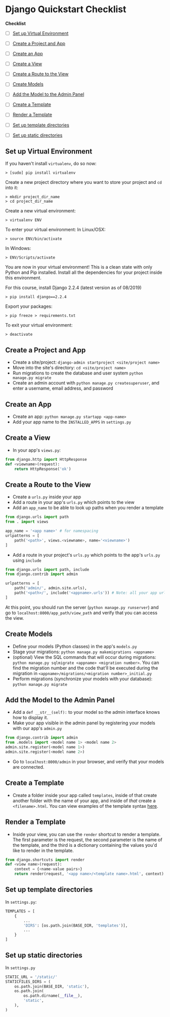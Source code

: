 # Django Quickstart Checklist

**Checklist** 

- [ ] [Set up Virtual Environment](#set-up-virtual-environment)
- [ ] [Create a Project and App](#create-a-project-and-app)
- [ ] [Create an App](#create-an-app)
- [ ] [Create a View](#create-a-view)
- [ ] [Create a Route to the View](#create-a-route-to-the-view)
- [ ] [Create Models](#create-models)
- [ ] [Add the Model to the Admin Panel](#add-the-model-to-the-admin-panel)
- [ ] [Create a Template](#create-a-template)
- [ ] [Render a Template](#render-a-template)
- [ ] [Set up template directories](#set-up-template-directories)
- [ ] [Set up static directories](#set-up-static-directories)


## Set up Virtual Environment
If you haven't install `virtualenv`, do so now:
```
> [sudo] pip install virtualenv
```

Create a new project directory where you want to store your project and `cd` into it:
```
> mkdir project_dir_name
> cd project_dir_name
```

Create a new virtual environment:
```
> virtualenv ENV
```

To enter your virtual environment: 
In Linux/OSX:
```
> source ENV/bin/activate
```

In Windows:
```
> ENV/Scripts/activate
```

You are now in your virtual environment! This is a clean state with only Python and Pip installed. Install all the dependencies for your project inside this environment. 

For this course, install Django 2.2.4 (latest version as of 08/2019) 
```
> pip install django==2.2.4
```

Export your packages:
```
> pip freeze > requirements.txt
```

To exit your virtual environment:
```
> deactivate
```

## Create a Project and App

- Create a site/project: `django-admin startproject <site/project name>`
- Move into the site's directory: `cd <site/project name>`
- Run migrations to create the database and user system `python manage.py migrate`
- Create an admin account with `python manage.py createsuperuser`, and enter a username, email address, and password

## Create an App

- Create an app: `python manage.py startapp <app-name>`
- Add your app name to the `INSTALLED_APPS` in `settings.py`

## Create a View

- In your app's `views.py`:
```python
from django.http import HttpResponse
def <viewname>(request):
    return HttpResponse('ok')
```

## Create a Route to the View

- Create a `urls.py` inside your app
- Add a route in your app's `urls.py` which points to the view
- Add an `app_name` to be able to look up paths when you render a template

```python
from django.urls import path
from . import views

app_name = '<app name>' # for namespacing
urlpatterns = [
    path('<path>', views.<viewname>, name='<viewname>')
]
```

- Add a route in your project's `urls.py` which points to the app's `urls.py` using `include`

```python
from django.urls import path, include
from django.contrib import admin

urlpatterns = [
    path('admin/', admin.site.urls),
    path('<path>/', include('<appname>.urls')) # Note: all your app urls will start with this path
]
```

At this point, you should run the server (`python manage.py runserver`) and go to `localhost:8000/app_path/view_path` and verify that you can access the view.

## Create Models

- Define your models (Python classes) in the app's `models.py`
- Stage your migrations: `python manage.py makemigrations <appname>`
- (optional) View the SQL commands that will occur during migrations: `python manage.py sqlmigrate <appname> <migration number>`. You can find the migration number and the code that'll be executed during the migration in `<appname>/migrations/<migration number>_initial.py`
- Perform migrations (synchronize your models with your database): `python manage.py migrate`

## Add the Model to the Admin Panel

- Add a `def __str__(self):` to your model so the admin interface knows how to display it.
- Make your app visible in the admin panel by registering your models with our app's `admin.py`

```python
from django.contrib import admin
from .models import <model name 1> <model name 2>
admin.site.register(<model name 1>)
admin.site.register(<model name 2>)
```

- Go to `localhost:8000/admin` in your browser, and verify that your models are connected.


## Create a Template

- Create a folder inside your app called `templates`, inside of that create another folder with the name of your app, and inside of *that* create a `<filename>.html`. You can view examples of the template syntax [here](03%20-%20Templates.md).

## Render a Template

- Inside your view, you can use the `render` shortcut to render a template. The first parameter is the request, the second parameter is the name of the template, and the third is a dictionary containing the values you'd like to render in the template.

```python
from django.shortcuts import render
def <view name>(request):
    context = {<name-value pairs>}
    return render(request, '<app name>/<template name>.html', context)
```

## Set up template directories
In `settings.py`:
```py
TEMPLATES = [
    {
        ...
        'DIRS': [os.path.join(BASE_DIR, 'templates')],
        ...
    }
]
```

## Set up static directories
In `settings.py`
```py
STATIC_URL = '/static/'
STATICFILES_DIRS = (
    os.path.join(BASE_DIR, 'static'),
    os.path.join(
        os.path.dirname(__file__),
        'static',
    ),    
)
```
